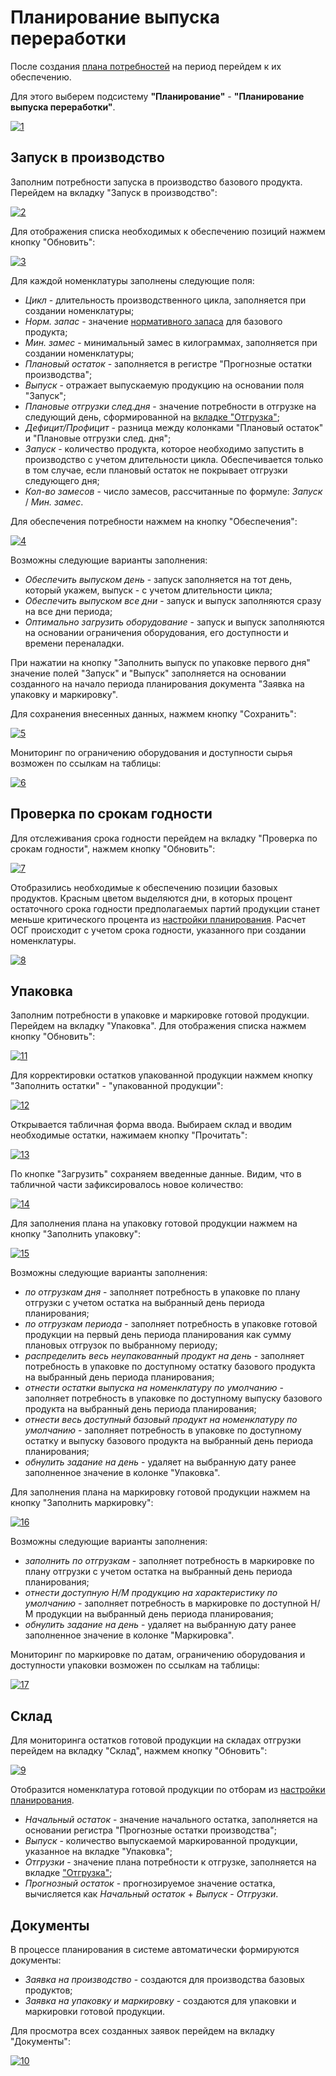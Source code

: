 # Планирование выпуска переработки

После создания [плана потребностей](../ProcessingReleasePlanning/NeedsPlanning.md) на период перейдем к их обеспечению.

Для этого выберем подсистему **"Планирование"** - **"Планирование выпуска переработки"**.

[![1][1]][1]

## Запуск в производство

Заполним потребности запуска в производство базового продукта. Перейдем на вкладку "Запуск в производство":

[![2][2]][2]

Для отображения списка необходимых к обеспечению позиций нажмем кнопку "Обновить":

[![3][3]][3]

Для каждой номенклатуры заполнены следующие поля:

- *Цикл* - длительность производственного цикла, заполняется при создании номенклатуры;
- *Норм. запас* - значение [нормативного запаса](../Settings/Recycling/RegulatoryStocksBasicProducts.md) для базового продукта;
- *Мин. замес* - минимальный замес в килограммах, заполняется при создании номенклатуры;
- *Плановый остаток* - заполняется в регистре "Прогнозные остатки производства";
- *Выпуск* - отражает выпускаемую продукцию на основании поля "Запуск";
- *Плановые отгрузки след.дня* - значение потребности в отгрузке на следующий день, сформированной на [вкладке "Отгрузка"](../ProcessingReleasePlanning/NeedsPlanning.md);
- *Дефицит/Профицит* - разница между колонками "Плановый остаток" и "Плановые отгрузки след. дня";
- *Запуск* - количество продукта, которое необходимо запустить в производство с учетом длительности цикла. Обеспечивается только в том случае, если плановый остаток не покрывает отгрузки следующего дня;
- *Кол-во замесов* - число замесов, рассчитанные по формуле: *Запуск* / *Мин. замес*.

Для обеспечения потребности нажмем на кнопку "Обеспечения":

[![4][4]][4]

Возможны следующие варианты заполнения:

- *Обеспечить выпуском день* - запуск заполняется на тот день, который укажем, выпуск - с учетом длительности цикла;
- *Обеспечить выпуском все дни* - запуск и выпуск заполняются сразу на все дни периода;
- *Оптимально загрузить оборудование* - запуск и выпуск заполняются на основании ограничения оборудования, его доступности и времени переналадки.

При нажатии на кнопку "Заполнить выпуск по упаковке первого дня" значение полей "Запуск" и "Выпуск" заполняется на основании созданного на начало периода планирования документа "Заявка на упаковку и маркировку".

Для сохранения внесенных данных, нажмем кнопку "Сохранить":

[![5][5]][5]

Мониторинг по ограничению оборудования и доступности сырья возможен по ссылкам на таблицы:

[![6][6]][6]

## Проверка по срокам годности

Для отслеживания срока годности перейдем на вкладку "Проверка по срокам годности", нажмем кнопку "Обновить":

[![7][7]][7]

Отобразились необходимые к обеспечению позиции базовых продуктов. Красным цветом выделяются дни, в которых процент остаточного срока годности предполагаемых партий продукции станет меньше критического процента из [настройки планирования](../Settings/Recycling/SetUpPlanningReleaseRework.md). Расчет ОСГ происходит с учетом срока годности, указанного при создании номенклатуры.

[![8][8]][8]

## Упаковка

Заполним потребности в упаковке и маркировке готовой продукции. Перейдем на вкладку "Упаковка". Для отображения списка нажмем кнопку "Обновить":

[![11][11]][11]

Для корректировки остатков упакованной продукции нажмем кнопку "Заполнить остатки" - "упакованной продукции":

[![12][12]][12]

Открывается табличная форма ввода. Выбираем склад и вводим необходимые остатки, нажимаем кнопку "Прочитать":

[![13][13]][13]

По кнопке "Загрузить" сохраняем введенные данные. Видим, что в табличной части зафиксировалось новое количество:

[![14][14]][14]

Для заполнения плана на упаковку готовой продукции нажмем на кнопку "Заполнить упаковку":

[![15][15]][15]

Возможны следующие варианты заполнения:

- *по отгрузкам дня* - заполняет потребность в упаковке по плану отгрузки с учетом остатка на выбранный день периода планирования;
- *по отгрузкам периода* - заполняет потребность в упаковке готовой продукции на первый день периода планирования как сумму плановых отгрузок по выбранному периоду;
- *распределить весь неупакованный продукт на день* - заполняет потребность в упаковке по доступному остатку базового продукта на выбранный день периода планирования;
- *отнести остатки выпуска на номенклатуру по умолчанию* - заполняет потребность в упаковке по доступному выпуску базового продукта на выбранный день периода планирования;
- *отнести весь доступный базовый продукт на номенклатуру по умолчанию* - заполняет потребность в упаковке по доступному остатку и выпуску базового продукта на выбранный день периода планирования;
- *обнулить задание на день* - удаляет на выбранную дату ранее заполненное значение в колонке "Упаковка".

Для заполнения плана на маркировку готовой продукции нажмем на кнопку "Заполнить маркировку":

[![16][16]][16]

Возможны следующие варианты заполнения:

- *заполнить по отгрузкам* - заполняет потребность в маркировке по плану отгрузки с учетом остатка на выбранный день периода планирования;
- *отнести доступную Н/М продукцию на характеристику по умолчанию* - заполняет потребность в маркировке по доступной Н/М продукции на выбранный день периода планирования;
- *обнулить задание на день* - удаляет на выбранную дату ранее заполненное значение в колонке "Маркировка".

Мониторинг по маркировке по датам, ограничению оборудования и доступности упаковки возможен по ссылкам на таблицы:

[![17][17]][17]

## Склад

Для мониторинга остатков готовой продукции на складах отгрузки перейдем на вкладку "Склад", нажмем кнопку "Обновить":

[![9][9]][9]

Отобразится номенклатура готовой продукции по отборам из [настройки планирования](../Settings/Recycling/SetUpPlanningReleaseRework.md).

- *Начальный остаток* - значение начального остатка, заполняется на основании регистра "Прогнозные остатки производства";
- *Выпуск* - количество выпускаемой маркированной продукции, указанное на вкладке "Упаковка";
- *Отгрузки* - значение плана потребности к отгрузке, заполняется на вкладке ["Отгрузка"](../ProcessingReleasePlanning/NeedsPlanning.md);
- *Прогнозный остаток* - прогнозируемое значение остатка, вычисляется как *Начальный остаток* + *Выпуск* - *Отгрузки*.

## Документы

В процессе планирования в системе автоматически формируются документы:

- *Заявка на производство* - создаются для производства базовых продуктов;
- *Заявка на упаковку и маркировку* - создаются для упаковки и маркировки готовой продукции.

Для просмотра всех созданных заявок перейдем на вкладку "Документы":

[![10][10]][10]

[1]: ProcessingReleasePlanning.assets/1.png
[2]: ProcessingReleasePlanning.assets/2.png
[3]: ProcessingReleasePlanning.assets/3.png
[4]: ProcessingReleasePlanning.assets/4.png
[5]: ProcessingReleasePlanning.assets/5.png
[6]: ProcessingReleasePlanning.assets/6.png
[7]: ProcessingReleasePlanning.assets/7.png
[8]: ProcessingReleasePlanning.assets/8.png
[9]: ProcessingReleasePlanning.assets/9.png
[10]: ProcessingReleasePlanning.assets/10.png
[11]: ProcessingReleasePlanning.assets/11.png
[12]: ProcessingReleasePlanning.assets/12.png
[13]: ProcessingReleasePlanning.assets/13.png
[14]: ProcessingReleasePlanning.assets/14.png
[15]: ProcessingReleasePlanning.assets/15.png
[16]: ProcessingReleasePlanning.assets/16.png
[17]: ProcessingReleasePlanning.assets/17.png
